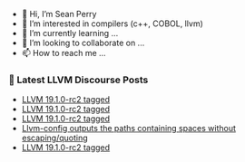 - 👋 Hi, I’m Sean Perry
- 👀 I’m interested in compilers (c++, COBOL, llvm)
- 🌱 I’m currently learning ...
- 💞️ I’m looking to collaborate on ...
- 📫 How to reach me ...

<!---
s66perry/s66perry is a ✨ special ✨ repository because its `README.md` (this file) appears on your GitHub profile.
You can click the Preview link to take a look at your changes.
--->
### 📕 Latest LLVM Discourse Posts

<!-- DISCOURSE-LLVM:START -->
- [LLVM 19.1.0-rc2 tagged](https://discourse.llvm.org/t/llvm-19-1-0-rc2-tagged/80551#post_11)
- [LLVM 19.1.0-rc2 tagged](https://discourse.llvm.org/t/llvm-19-1-0-rc2-tagged/80551#post_10)
- [LLVM 19.1.0-rc2 tagged](https://discourse.llvm.org/t/llvm-19-1-0-rc2-tagged/80551#post_9)
- [Llvm-config outputs the paths containing spaces without escaping/quoting](https://discourse.llvm.org/t/llvm-config-outputs-the-paths-containing-spaces-without-escaping-quoting/80602#post_2)
- [LLVM 19.1.0-rc2 tagged](https://discourse.llvm.org/t/llvm-19-1-0-rc2-tagged/80551#post_8)
<!-- DISCOURSE-LLVM:END -->
